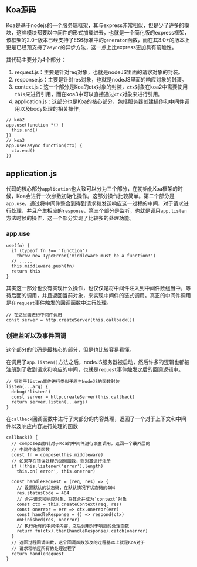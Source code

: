 ## Koa源码

Koa是基于nodejs的一个服务端框架，其与express非常相似，但是少了许多的模块，这些模块都要以中间件的形式加载进去，也就是一个简化版的express框架，该框架的2.0+版本已经支持了ES6标准中的`generator`函数，而在其3.0+的版本上更是已经预支持了`async`的异步方法，这一点上比express更加具有前瞻性。

其代码主要分为4个部分：

1. request.js：主要是针对req对象，也就是nodeJS里面的请求对象的封装。
2. response.js：主要是针对res对象，也就是nodeJS里面的响应对象的封装。
3. context.js：这一个部分是Koa的ctx对象的封装，`ctx`对象在koa2中需要使用`this`来进行引用，而在koa3中可以直接通过`ctx`对象来进行引用。
4. application.js：这部分也是Koa的核心部分，包括服务器创建操作和中间件调用以及body处理的相关操作。

```
// koa2
app.use(function *() {
  this.end()
})
// koa3
app.use(async function(ctx) {
  ctx.end()
})
```

## application.js

代码的核心部分`application`也大致可以分为三个部分，在初始化Koa框架的时候，Koa会进行一次参数初始化操作。这部分操作比较简单。第二个部分是`app.use`，通过将中间件整合到得到请求和发送响应这一过程的中间，对于请求进行处理，并且产生相应的`response`，第三个部分是监听，也就是调用`app.listen`方法时候的操作，这一个部分实现了比较多的处理功能。

### app.use

```
use(fn) {
  if (typeof fn !== 'function')
    throw new TypeError('middleware must be a function!')
  // .....
  this.middleware.push(fn)
  return this
}
```

其实这一部分也没有实现什么操作，也仅仅是将中间件注入到中间件数组当中，等待后面的调用，并且返回当前对象，来实现中间件的链式调用。真正的中间件调用是在`request`事件触发的回调函数中进行处理。

```
// 在这里面进行中间件调用
const server = http.createServer(this.callback())
```

### 创建监听以及事件回调

这个部分的代码是最核心的部分，但是也比较容易看懂。

在调用了`app.listen()`方法之后，nodeJS服务器被启动，然后许多的逻辑也都被注册到了收到请求和响应的中间，也就是`request`事件触发之后的回调逻辑中。

```
// 针对于listen事件进行类似于原生NodeJS的函数封装
listen(...arg) {
  debug('listen')
  const server = http.createServer(this.callback)
  return server.listen(...args)
}
```
在`callback`回调函数中进行了大部分的内容处理，返回了一个对于上下文和中间件以及响应内容进行处理的函数

```
callback() {
  // compose函数针对于Koa的中间件进行嵌套调用，返回一个最外层的
  // 中间件嵌套函数
  const fn = compose(this.middleware)
  // 如果存在错误处理的回调函数，则对其进行注册
  if (!this.listener('error').length)
    this.on('error', this.onerror)
  
  const handleRequest = (req, res) => {
    // 设置默认的状态码，在默认情况下状态码的404
    res.statusCode = 404
    // 合并请求和响应对象，将其合并成为`context`对象
    const ctx = this.createContext(req, res)
    const onerror = err => ctx.onerror(err)
    const handleResponse = () => respond(ctx)
    onFinished(res, onerror)
    // 执行所有的中间件内容，之后调用对于响应的处理函数
    return fn(ctx).then(handleResponse).catch(onerror)
  }
  // 返回过程回调函数，这个回调函数涉及的过程基本上就是Koa对于
  // 请求和响应所有的处理过程了
  return handleRequest
}
```